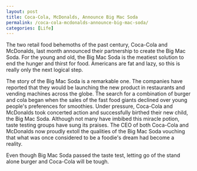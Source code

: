 ```yaml
---
layout: post
title: Coca-Cola, McDonalds, Announce Big Mac Soda
permalink: /coca-cola-mcdonalds-announce-big-mac-soda/
categories: [Life]
---
```

The two retail food behemoths of the past century, Coca-Cola and McDonalds, last month announced their partnership to create the Big Mac Soda. For the young and old, the Big Mac Soda is the meatiest solution to end the hunger and thirst for food. Americans are fat and lazy, so this is really only the next logical step.

The story of the Big Mac Soda is a remarkable one. The companies have reported that they would be launching the new product in restaurants and vending machines across the globe. The search for a combination of burger and cola began when the sales of the fast food giants declined over young people's preferences for smoothies. Under pressure, Coca-Cola and McDonalds took concerted action and successfully birthed their new child, the Big Mac Soda. Although not many have imbibed this miracle potion, taste testing groups have sung its praises. The CEO of both Coca-Cola and McDonalds now proudly extoll the qualities of the Big Mac Soda vouching that what was once considered to be a foodie's dream had become a reality.

Even though Big Mac Soda passed the taste test, letting go of the stand alone burger and Coca-Cola will be tough.
